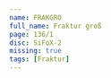 ```yaml
---
name: FRAKGRO
full_name: Fraktur groß
page: 136/1
disc: SiFoX-2
missing: true
tags: [Fraktur]
---
```

